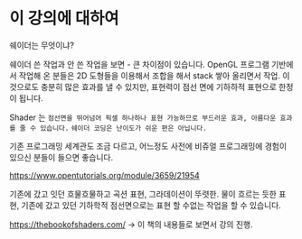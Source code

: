<h1>이 강의에 대하여</h1>

쉐이더는 무엇이냐? 

쉐이더 쓴 작업과 안 쓴 작업을 보면 - 큰 차이점이 있습니다.
OpenGL 프로그램 기반에서 작업해 온 분들은 2D 도형들을 이용해서 조합을 해서 stack 쌓아 올리면서 작업.
이것으로도 충분히 많은 효과를 낼 수 있지만, 표현력이 점선 면에 기하하적 표현으로 한정이 됩니다.

Shader 는 `점선면을 뛰어넘어 픽셀 하나하나 표현 가능하므로 부드러운 효과, 아름다운 효과를 줄 수 있습니다.`
`쉐이더 코딩은 난이도가 쉬운 편은 아닙니다.`

기존 프로그래밍 세계관도 조금 다르고, 어느정도 사전에 비쥬얼 프로그래밍에 경험이 있으신 분들이 들으면 좋습니다.

https://www.opentutorials.org/module/3659/21954

기존에 갔고 잇던 흐물흐물하고 곡션 표현, 그라데이션이 뚜렷한.
물이 흐르는 듯한 표현, 기존에 갔고 있던 기하학적 점선면으로는 표현 할 수없는 작업을 할 수 있습니다.

https://thebookofshaders.com/ 
-> 이 책의 내용들로 보면서 강의 진행.